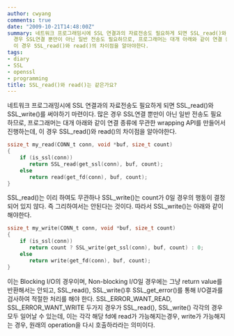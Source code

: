 ```yaml
---
author: cwyang
comments: true
date: "2009-10-21T14:48:00Z"
summary: 네트워크 프로그래밍시에 SSL 연결과의 자료전송도 필요하게 되면 SSL_read()와 SSL_write()를 써야하기 마련이다. 많은
  경우 SSL연결 뿐만이 아닌 일반 전송도 필요하므로, 프로그래머는 대개 아래와 같이 연결 종류에 무관한 wrapping API를 만들어서 진행하는데,
  이 경우 SSL_read()와 read()의 차이점을 알아야한다.
tags:
- diary
- SSL
- openssl
- programming
title: SSL_read()와 read()는 같은가요?
---
```

네트워크 프로그래밍시에 SSL 연결과의 자료전송도 필요하게 되면 SSL_read()와 SSL_write()를 써야하기 마련이다. 많은 경우 SSL연결 뿐만이 아닌 일반 전송도 필요하므로, 프로그래머는 대개 아래와 같이 연결 종류에 무관한 wrapping API를 만들어서 진행하는데, 이 경우 SSL_read()와 read()의 차이점을 알아야한다.

```c
ssize_t my_read(CONN_t conn, void *buf, size_t count)
{
	if (is_ssl(conn))
	   return SSL_read(get_ssl(conn), buf, count);
	else
	   return read(get_fd(conn), buf, count);
} 
```

SSL_read()는 이리 하여도 무관하나 SSL_write()는 count가 0일 경우의 행동이 결정되어 있지 않다. 즉 그리하여서는 안된다는 것이다. 따라서 SSL_write()는 아래와 같이해야한다.

```c
ssize_t my_write(CONN_t conn, void *buf, size_t count)
{
	if (is_ssl(conn))
	   return count ? SSL_write(get_ssl(conn), buf, count) : 0;
	else
	   return write(get_fd(conn), buf, count);
} 
```

이는 Blocking I/O의 경우이며, Non-blocking I/O일 경우에는 그냥 return value를 반환해서는 안되고, SSL_read(), SSL_write()후 SSL_get_error()를 통해 I/O결과를 검사하여 적절한 처리를 해야 한다. SSL_ERROR_WANT_READ, SSL_ERROR_WANT_WRITE 두가지 경우가 SSL_read(), SSL_write() 각각의 경우 모두 일어날 수 있는데, 이는 각각 해당 fd에 read가 가능해지는경우, write가 가능해지는 경우, 원래의 operation을 다시 호출하라라는 의미이다.

